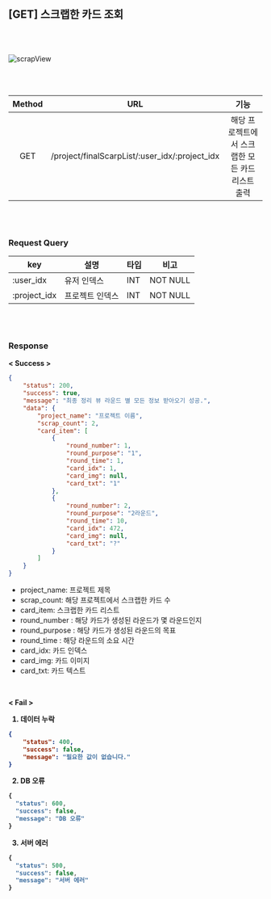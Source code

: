 ## [GET] 스크랩한 카드 조회

<br>
<br>

![scrapView](https://user-images.githubusercontent.com/55133871/90430287-25e26680-e102-11ea-8df8-f6ea146a9eb4.png)


<br>
<br>


| Method | URL             | 기능                |
| :------: | :-----------------------: | :------------------------------: | 
| GET    | /project/finalScarpList/:user_idx/:project_idx | 해당 프로젝트에서 스크랩한 모든 카드 리스트 출력 |



<br>
<br>


### Request Query

| key          | 설명            | 타입 | 비고     |
| ------------ | --------------- | ---- | -------- |
| :user_idx    | 유저 인덱스     | INT  | NOT NULL |
| :project_idx | 프로젝트 인덱스 | INT  | NOT NULL |


<br>
<br>


### Response


<b> < Success > </b>

```json
{
    "status": 200,
    "success": true,
    "message": "최종 정리 뷰 라운드 별 모든 정보 받아오기 성공.",
    "data": {
        "project_name": "프로젝트 이름",
        "scrap_count": 2,
        "card_item": [
            {
                "round_number": 1,
                "round_purpose": "1",
                "round_time": 1,
                "card_idx": 1,
                "card_img": null,
                "card_txt": "1"
            },
            {
                "round_number": 2,
                "round_purpose": "2라운드",
                "round_time": 10,
                "card_idx": 472,
                "card_img": null,
                "card_txt": "?"
            }
        ]
    }
}
```
+ project_name: 프로젝트 제목
+ scrap_count: 해당 프로젝트에서 스크랩한 카드 수
+ card_item: 스크랩한 카드 리스트
+ round_number : 해당 카드가 생성된 라운드가 몇 라운드인지
+ round_purpose : 해당 카드가 생성된 라운드의 목표
+ round_time : 해당 라운드의 소요 시간
+ card_idx: 카드 인덱스
+ card_img: 카드 이미지
+ card_txt: 카드 텍스트

<br>

<b> < Fail > <b>


1. 데이터 누락 

```json
{
    "status": 400,
    "success": false,
    "message": "필요한 값이 없습니다."
}
```

2. DB 오류

```javascript
{
  "status": 600,
  "success": false,
  "message": "DB 오류"
}
```

3. 서버 에러

```javascript
{
  "status": 500,
  "success": false,
  "message": "서버 에러"
}
```